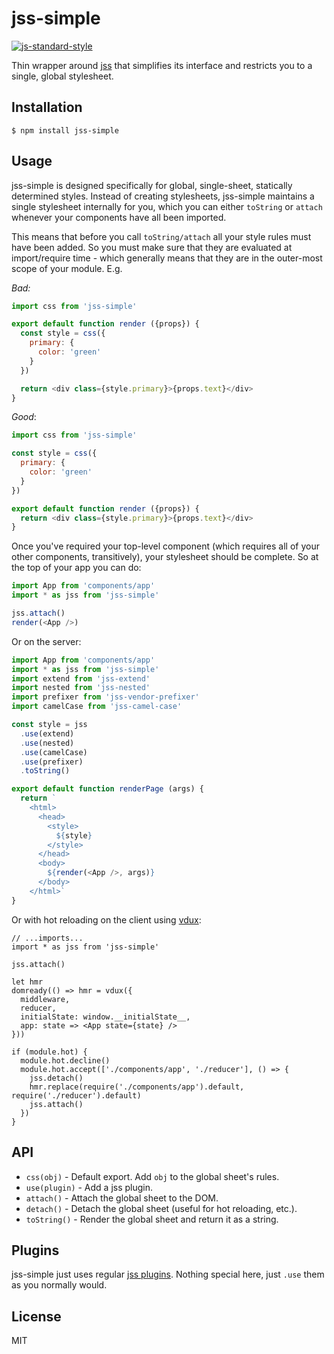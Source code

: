 
# jss-simple

[![js-standard-style](https://img.shields.io/badge/code%20style-standard-brightgreen.svg?style=flat)](https://github.com/feross/standard)

Thin wrapper around [jss](https://github.com/jsstyles/jss) that simplifies its interface and restricts you to a single, global stylesheet.

## Installation

    $ npm install jss-simple

## Usage

jss-simple is designed specifically for global, single-sheet, statically determined styles. Instead of creating stylesheets, jss-simple maintains a single stylesheet internally for you, which you can either `toString` or `attach` whenever your components have all been imported.

This means that before you call `toString/attach` all your style rules must have been added. So you must make sure that they are evaluated at import/require time - which generally means that they are in the outer-most scope of your module.  E.g.

*Bad:*
```javascript
import css from 'jss-simple'

export default function render ({props}) {
  const style = css({
    primary: {
      color: 'green'
    }
  })

  return <div class={style.primary}>{props.text}</div>
}
```

*Good*:
```javascript
import css from 'jss-simple'

const style = css({
  primary: {
    color: 'green'
  }
})

export default function render ({props}) {
  return <div class={style.primary}>{props.text}</div>
}
```

Once you've required your top-level component (which requires all of your other components, transitively), your stylesheet should be complete. So at the top of your app you can do:

```javascript
import App from 'components/app'
import * as jss from 'jss-simple'

jss.attach()
render(<App />)
```

Or on the server:

```javascript
import App from 'components/app'
import * as jss from 'jss-simple'
import extend from 'jss-extend'
import nested from 'jss-nested'
import prefixer from 'jss-vendor-prefixer'
import camelCase from 'jss-camel-case'

const style = jss
  .use(extend)
  .use(nested)
  .use(camelCase)
  .use(prefixer)
  .toString()

export default function renderPage (args) {
  return `
    <html>
      <head>
        <style>
          ${style}
        </style>
      </head>
      <body>
        ${render(<App />, args)}
      </body>
    </html>`
}
```

Or with hot reloading on the client using [vdux](https://github.com/ashaffer/vdux):

```
// ...imports...
import * as jss from 'jss-simple'

jss.attach()

let hmr
domready(() => hmr = vdux({
  middleware,
  reducer,
  initialState: window.__initialState__,
  app: state => <App state={state} />
}))

if (module.hot) {
  module.hot.decline()
  module.hot.accept(['./components/app', './reducer'], () => {
    jss.detach()
    hmr.replace(require('./components/app').default, require('./reducer').default)
    jss.attach()
  })
}
```

## API

  * `css(obj)` - Default export. Add `obj` to the global sheet's rules.
  * `use(plugin)` - Add a jss plugin.
  * `attach()` - Attach the global sheet to the DOM.
  * `detach()` - Detach the global sheet (useful for hot reloading, etc.).
  * `toString()` - Render the global sheet and return it as a string.

## Plugins

jss-simple just uses regular [jss plugins](https://github.com/jsstyles/jss#plugins). Nothing special here, just `.use` them as you normally would.

## License

MIT

